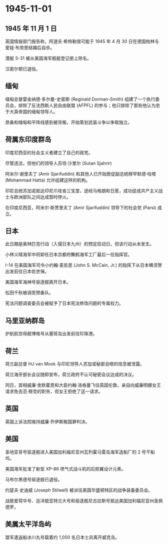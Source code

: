 # 1945-11-01

## 1945 年 11 月 1 日

英国情报部门报告称，阿道夫·希特勒很可能于 1945 年 4 月 30
日在德国柏林与爱娃·布劳恩结婚后自杀。

潜艇 S-31 被从美国海军舰艇登记册上除名。

汉密尔顿已退役。

## 缅甸

缅甸总督雷金纳德·多尔曼-史密斯 (Reginald Dorman-Smith)
组建了一个执行委员会，排除了反法西斯人民自由联盟 (AFPFL)
的参与；他只排除了那些他认为忠于大英帝国的缅甸领导人。

昂桑和缅甸和平阵线感到被背叛，开始策划武装斗争以争取独立。

## 荷属东印度群岛

印度尼西亚的社会主义者建立了自己的政党。

尽管违法，但他们的领导人苏坦·沙里尔 (Sutan Sjahrir)

阿米尔·谢里夫丁 (Amir Sjarifuddin) 和其他人已开始敦促副总统穆罕默德·哈塔
(Mohammad Hatta) 允许组建这样的机构。

印尼总统苏加诺抵达印尼爪哇省三宝垄，途经马格朗和日惹，成功促成共产主义战士与欧洲部队之间达成暂时停火。

在印度尼西亚，阿米尔·斯贾里夫丁 (Amir Sjarifuddin) 领导下的社会党
(Parsi) 成立。

## 日本

此日期是奥林匹克行动（入侵日本九州）的预定启动日，但该行动从未发生。

小林义晴海军中将卸任日本京都府舞鹤海军工厂最后一任指挥官。

I-14 在美国海军司令小约翰·麦凯恩 (John S. McCain, Jr.)
的指挥下从日本横须贺出发前往日本佐世保。

美国海军海神号驱逐舰离开日本。

松田千秋被调至预备队。

宪法问题调查委员会被赋予了日本宪法修改问题的专属权力。

## 马里亚纳群岛

护航航空母舰博格号从塞班岛出发前往珍珠港。

## 荷兰

荷兰副总督 HJ van Mook 与印尼领导人苏加诺秘密会晤的信息被泄露。

荷兰海牙部长会议随即宣布，荷兰政府不认可秘密会议达成的决议。

同日，首相威廉·舍默霍恩和大臣约翰·洛格曼飞往英国伦敦，亲自向威廉明娜女王请求免去范·穆克的职务，但女王拒绝了这一请求。

## 英国

英国上诉法院维持威廉·乔伊斯叛国罪判决。

## 美国

圣地亚哥号驱逐舰进入美国加利福尼亚州瓦列霍马雷岛海军造船厂的 2
号干船坞。

美国海军批准了新型 XP-86 喷气式战斗机的后掠翼设计元素。

马布尔黑德号驱逐舰已退役。

约瑟夫·史迪威 (Joseph Stilwell) 被派往美国华盛顿特区的战争装备委员会。

战舰爱荷华号、巡洋舰亚特兰大号和驱逐舰尼古拉斯号抵达美国加利福尼亚州圣佩德罗。

## 美属太平洋岛屿

盟军遣返船冰川丸号载着约 1,000 名日本士兵离开威克岛。

